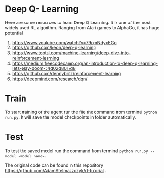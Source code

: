 # Deep Q- Learning

Here are some resources to learn Deep Q Learning. It is one of the most widely used RL algorithm. Ranging from Atari games to AlphaGo, it has huge potential.

1. https://www.youtube.com/watch?v=79pmNdyxEGo
2. https://github.com/keon/deep-q-learning
3. https://www.toptal.com/machine-learning/deep-dive-into-reinforcement-learning
4. https://medium.freecodecamp.org/an-introduction-to-deep-q-learning-lets-play-doom-54d02d8017d8
5. https://github.com/dennybritz/reinforcement-learning
6. https://deepmind.com/research/dqn/

# Train

To start training of the agent run the file the command from terminal `python run.py`.
It will save the model checkpoints in folder automatically. 

# Test 

To test the saved model run the command from terminal `python run.py --model <model_name>`. 


The original code can be found in this repository https://github.com/AdamStelmaszczyk/rl-tutorial . 
